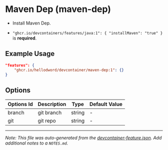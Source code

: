 
# Maven Dep (maven-dep)

- Install Maven Dep.

- `"ghcr.io/devcontainers/features/java:1": { "installMaven": "true" }` is **required**.

## Example Usage

```json
"features": {
    "ghcr.io/hellodword/devcontainer/maven-dep:1": {}
}
```

## Options

| Options Id | Description | Type | Default Value |
|-----|-----|-----|-----|
| branch | git branch | string | - |
| git | git repo | string | - |



---

_Note: This file was auto-generated from the [devcontainer-feature.json](https://github.com/hellodword/devcontainer/blob/main/features/src/maven-dep/devcontainer-feature.json).  Add additional notes to a `NOTES.md`._
